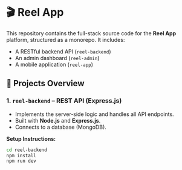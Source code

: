 # 🎬 Reel App

This repository contains the full-stack source code for the **Reel App** platform, structured as a monorepo. It includes:

- A RESTful backend API (`reel-backend`)
- An admin dashboard (`reel-admin`)
- A mobile application (`reel-app`)

## 🚀 Projects Overview

### 1. `reel-backend` – REST API (Express.js)
- Implements the server-side logic and handles all API endpoints.
- Built with **Node.js** and **Express.js**.
- Connects to a database (MongoDB).
  
**Setup Instructions:**
```bash
cd reel-backend
npm install
npm run dev


